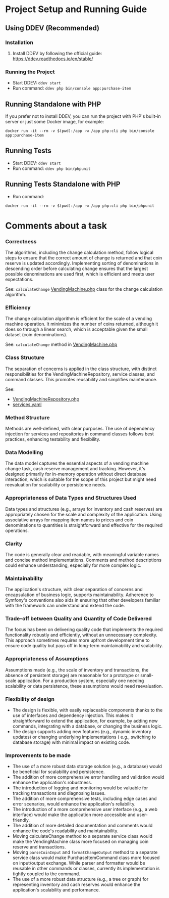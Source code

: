 # Project Setup and Running Guide

## Using DDEV (Recommended)

### Installation

1. Install DDEV by following the official guide: https://ddev.readthedocs.io/en/stable/

### Running the Project

- Start DDEV: `ddev start`
- Run command: `ddev php bin/console app:purchase-item`

## Running Standalone with PHP

If you prefer not to install DDEV,
you can run the project with PHP's built-in server or just some Docker image, for example:

```
docker run -it --rm -v $(pwd):/app -w /app php:cli php bin/console app:purchase-item
```

## Running Tests

- Start DDEV: `ddev start`
- Run command: `ddev php bin/phpunit`

## Running Tests Standalone with PHP

- Run command:

```
docker run -it --rm -v $(pwd):/app -w /app php:cli php bin/phpunit
```

# Comments about a task

### Correctness

The algorithms, including the change calculation method, follow logical steps to ensure that the correct amount of
change is returned and that coin reserve is updated accordingly. Implementing sorting of denominations in
descending order before calculating change ensures that the largest possible denominations are used first, which is
efficient and meets user expectations.

See: `calculateChange` [VendingMachine.php](src%2FModel%2FVendingMachine.php) class for the change calculation algorithm.

### Efficiency

The change calculation algorithm is efficient for the scale of a vending machine operation. It minimizes the number of
coins returned, although it does so through a linear search, which is acceptable given the small dataset (coin
denominations).

See: `calculateChange` method in [VendingMachine.php](src%2FModel%2FVendingMachine.php)

### Class Structure

The separation of concerns is applied in the class structure, with distinct responsibilities for the
VendingMachineRepository, service classes, and command classes. This promotes reusability and simplifies maintenance.

See:
- [VendingMachineRepository.php](src%2FRepository%2FVendingMachineRepository.php)
- [services.yaml](config%2Fservices.yaml)

### Method Structure

Methods are well-defined, with clear purposes. The use of dependency injection for services and
repositories in command classes follows best practices, enhancing testability and flexibility.

### Data Modelling

The data model captures the essential aspects of a vending machine change task, cash reserve management and tracking.
However, it's designed primarily for in-memory operation without direct database
interaction, which is suitable for the scope of this project but might need reevaluation for scalability or persistence
needs.

### Appropriateness of Data Types and Structures Used

Data types and structures (e.g., arrays for inventory and cash reserves) are appropriately chosen for the scale and
complexity of the application. Using associative arrays for mapping item names to prices and coin denominations to
quantities is straightforward and effective for the required operations.

### Clarity

The code is generally clear and readable, with meaningful variable names and concise method implementations. Comments
and method descriptions could enhance understanding, especially for more complex logic.

### Maintainability

The application's structure, with clear separation of concerns and encapsulation of business logic, supports
maintainability. Adherence to Symfony's conventions also aids in ensuring that other developers familiar with the
framework can understand and extend the code.

### Trade-off between Quality and Quantity of Code Delivered

The focus has been on delivering quality code that implements the required functionality robustly and efficiently,
without an unnecessary complexity. This approach sometimes requires more upfront development time to ensure code quality
but pays off in long-term maintainability and scalability.

### Appropriateness of Assumptions

Assumptions made (e.g., the scale of inventory and transactions, the absence of persistent storage) are reasonable for a
prototype or small-scale application. For a production system, especially one needing scalability or data persistence,
these assumptions would need reevaluation.

### Flexibility of design

- The design is flexible, with easily replaceable components thanks to the use of interfaces and dependency injection.
  This makes it straightforward to extend the application, for example, by adding new commands, integrating with a
  database, or changing the business logic.
- The design supports adding new features (e.g., dynamic inventory updates) or changing underlying implementations (
  e.g.,
  switching to database storage) with minimal impact on existing code.

### Improvements to be made

- The use of a more robust data storage solution (e.g., a database) would be beneficial for scalability and persistence.
- The addition of more comprehensive error handling and validation would enhance the application's robustness.
- The introduction of logging and monitoring would be valuable for tracking transactions and diagnosing issues.
- The addition of more comprehensive tests, including edge cases and error scenarios, would enhance the application's
  reliability.
- The introduction of a more comprehensive user interface (e.g., a web interface) would make the application more
  accessible and user-friendly.
- The addition of more detailed documentation and comments would enhance the code's readability and maintainability.
- Moving calculateChange method to a separate service class would make the VendingMachine class more focused on
  managing coin reserve and transactions.
- Moving `parseCoinInput` and `formatChangeOutput` method to a separate service class would make PurchaseItemCommand
  class more focused on input/output exchange. While parser and formatter would be reusable in other commands or
  classes, currently its implementation is tightly coupled to the command.
- The use of a more robust data structure (e.g., a tree or graph) for representing inventory and cash reserves would
  enhance the application's scalability and performance.

